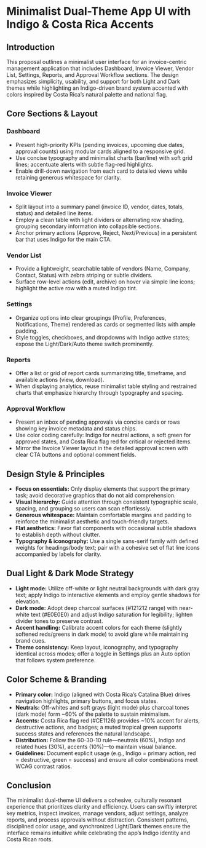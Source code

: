 # Minimalist Dual-Theme App UI with Indigo & Costa Rica Accents

## Introduction
This proposal outlines a minimalist user interface for an invoice-centric management application that includes Dashboard, Invoice Viewer, Vendor List, Settings, Reports, and Approval Workflow sections. The design emphasizes simplicity, usability, and support for both Light and Dark themes while highlighting an Indigo-driven brand system accented with colors inspired by Costa Rica’s natural palette and national flag.

## Core Sections & Layout

### Dashboard
- Present high-priority KPIs (pending invoices, upcoming due dates, approval counts) using modular cards aligned to a responsive grid.
- Use concise typography and minimalist charts (bar/line) with soft grid lines; accentuate alerts with subtle flag-red highlights.
- Enable drill-down navigation from each card to detailed views while retaining generous whitespace for clarity.

### Invoice Viewer
- Split layout into a summary panel (invoice ID, vendor, dates, totals, status) and detailed line items.
- Employ a clean table with light dividers or alternating row shading, grouping secondary information into collapsible sections.
- Anchor primary actions (Approve, Reject, Next/Previous) in a persistent bar that uses Indigo for the main CTA.

### Vendor List
- Provide a lightweight, searchable table of vendors (Name, Company, Contact, Status) with zebra striping or subtle dividers.
- Surface row-level actions (edit, archive) on hover via simple line icons; highlight the active row with a muted Indigo tint.

### Settings
- Organize options into clear groupings (Profile, Preferences, Notifications, Theme) rendered as cards or segmented lists with ample padding.
- Style toggles, checkboxes, and dropdowns with Indigo active states; expose the Light/Dark/Auto theme switch prominently.

### Reports
- Offer a list or grid of report cards summarizing title, timeframe, and available actions (view, download).
- When displaying analytics, reuse minimalist table styling and restrained charts that emphasize hierarchy through typography and spacing.

### Approval Workflow
- Present an inbox of pending approvals via concise cards or rows showing key invoice metadata and status chips.
- Use color coding carefully: Indigo for neutral actions, a soft green for approved states, and Costa Rica flag red for critical or rejected items.
- Mirror the Invoice Viewer layout in the detailed approval screen with clear CTA buttons and optional comment fields.

## Design Style & Principles
- **Focus on essentials:** Only display elements that support the primary task; avoid decorative graphics that do not aid comprehension.
- **Visual hierarchy:** Guide attention through consistent typographic scale, spacing, and grouping so users can scan effortlessly.
- **Generous whitespace:** Maintain comfortable margins and padding to reinforce the minimalist aesthetic and touch-friendly targets.
- **Flat aesthetics:** Favor flat components with occasional subtle shadows to establish depth without clutter.
- **Typography & iconography:** Use a single sans-serif family with defined weights for headings/body text; pair with a cohesive set of flat line icons accompanied by labels for clarity.

## Dual Light & Dark Mode Strategy
- **Light mode:** Utilize off-white or light neutral backgrounds with dark gray text; apply Indigo to interactive elements and employ gentle shadows for elevation.
- **Dark mode:** Adopt deep charcoal surfaces (#121212 range) with near-white text (#E0E0E0) and adjust Indigo saturation for legibility; lighten divider tones to preserve contrast.
- **Accent handling:** Calibrate accent colors for each theme (slightly softened reds/greens in dark mode) to avoid glare while maintaining brand cues.
- **Theme consistency:** Keep layout, iconography, and typography identical across modes; offer a toggle in Settings plus an Auto option that follows system preference.

## Color Scheme & Branding
- **Primary color:** Indigo (aligned with Costa Rica’s Catalina Blue) drives navigation highlights, primary buttons, and focus states.
- **Neutrals:** Off-whites and soft grays (light mode) plus charcoal tones (dark mode) form ~60% of the palette to sustain minimalism.
- **Accents:** Costa Rica flag red (#CE1126) provides ~10% accent for alerts, destructive actions, and badges; a muted tropical green supports success states and references the natural landscape.
- **Distribution:** Follow the 60-30-10 rule—neutrals (60%), Indigo and related hues (30%), accents (10%)—to maintain visual balance.
- **Guidelines:** Document explicit usage (e.g., Indigo = primary action, red = destructive, green = success) and ensure all color combinations meet WCAG contrast ratios.

## Conclusion
The minimalist dual-theme UI delivers a cohesive, culturally resonant experience that prioritizes clarity and efficiency. Users can swiftly interpret key metrics, inspect invoices, manage vendors, adjust settings, analyze reports, and process approvals without distraction. Consistent patterns, disciplined color usage, and synchronized Light/Dark themes ensure the interface remains intuitive while celebrating the app’s Indigo identity and Costa Rican roots.
